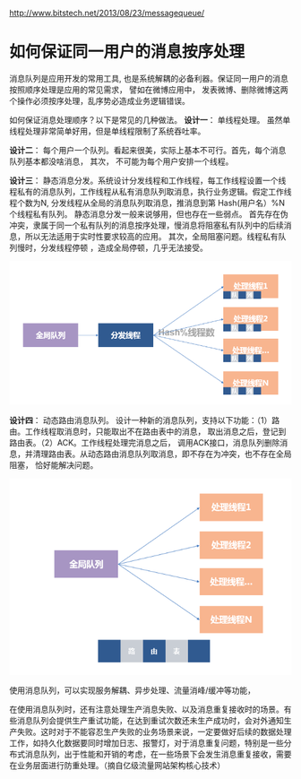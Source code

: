 http://www.bitstech.net/2013/08/23/messagequeue/

# 如何保证同一用户的消息按序处理

消息队列是应用开发的常用工具, 也是系统解耦的必备利器。保证同一用户的消息按照顺序处理是应用的常见需求，  譬如在微博应用中， 发表微博、删除微博这两个操作必须按序处理，乱序势必造成业务逻辑错误。

如何保证消息处理顺序？以下是常见的几种做法。
**设计一**： 单线程处理。 虽然单线程处理非常简单好用，但是单线程限制了系统吞吐率。

**设计二**： 每个用户一个队列。看起来很美，实际上基本不可行。首先，每个消息队列基本都没啥消息， 其次， 不可能为每个用户安排一个线程。

**设计三**：  静态消息分发。系统设计分发线程和工作线程，每工作线程设置一个线程私有的消息队列，工作线程从私有消息队列取消息，执行业务逻辑。假定工作线程个数为N,  分发线程从全局的消息队列取消息，推消息到第 Hash(用户名）%N个线程私有队列。  静态消息分发一般来说够用，但也存在一些弱点。 首先存在伪冲突，隶属于同一个私有队列的消息按序处理，慢消息将阻塞私有队列中的后续消息，所以无法适用于实时性要求较高的应用。 其次，全局阻塞问题。线程私有队列慢时，分发线程停顿 ，造成全局停顿，几乎无法接受。

![](user_queue1.png)

**设计四**： 动态路由消息队列。 设计一种新的消息队列，支持以下功能：（1）路由。工作线程取消息时，只能取出不在路由表中的消息， 取出消息之后，登记到路由表。（2）ACK。工作线程处理完消息之后， 调用ACK接口，消息队列删除消息，并清理路由表。从动态路由消息队列取消息，即不存在为冲突，也不存在全局阻塞， 恰好能解决问题。

![](user_queue2.png)


使用消息队列，可以实现服务解耦、异步处理、流量消峰/缓冲等功能，

在使用消息队列时，还有注意处理生产消息失败、以及消息重复接收时的场景。有些消息队列会提供生产重试功能，在达到重试次数还未生产成功时，会对外通知生产失败。这时对于不能容忍生产失败的业务场景来说，一定要做好后续的数据处理工作，如持久化数据要同时增加日志、报警灯，对于消息重复问题，特别是一些分布式消息队列，出于性能和开销的考虑，在一些场景下会发生消息重复接收，需要在业务层面进行防重处理。（摘自亿级流量网站架构核心技术）